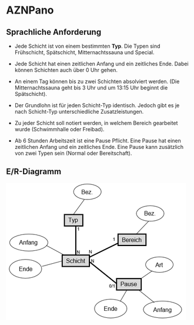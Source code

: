 # AZNPano
## Sprachliche Anforderung
- Jede Schicht ist von einem bestimmten **Typ**. Die Typen sind Frühschicht, Spätschicht, Mitternachtssauna und Special.

- Jede Schicht hat einen zeitlichen Anfang und ein zeitliches Ende. Dabei können Schichten auch über 0 Uhr gehen.

- An einem Tag können bis zu zwei Schichten absolviert werden. (Die Mitternachtssauna geht bis 3 Uhr und um 13:15 Uhr beginnt die Spätschicht).

- Der Grundlohn ist für jeden Schicht-Typ identisch. Jedoch gibt es je nach Schicht-Typ unterschiedliche Zusatzleistungen.

- Zu jeder Schicht soll notiert werden, in welchem Bereich gearbeitet wurde (Schwimmhalle oder Freibad).

- Ab 6 Stunden Arbeitszeit ist eine Pause Pflicht. Eine Pause hat einen zeitlichen Anfang und ein zeitliches Ende. Eine Pause kann zusätzlich von zwei Typen sein (Normal oder Bereitschaft).

## E/R-Diagramm

![ERhdff](Unterlagen/ERDiagramm.png)
